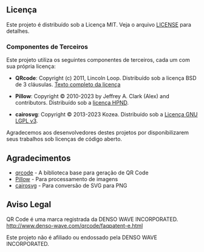 ## Licença

Este projeto é distribuído sob a Licença MIT. Veja o arquivo [LICENSE](LICENSE) para detalhes.

### Componentes de Terceiros

Este projeto utiliza os seguintes componentes de terceiros, cada um com sua própria licença:

- **QRcode**: Copyright (c) 2011, Lincoln Loop. Distribuído sob a licença BSD de 3 cláusulas. 
  [Texto completo da licença](https://github.com/lincolnloop/python-qrcode/blob/master/LICENSE)

- **Pillow**: Copyright © 2010-2023 by Jeffrey A. Clark (Alex) and contributors. Distribuído sob a [licença HPND](https://github.com/python-pillow/Pillow/blob/master/LICENSE).

- **cairosvg**: Copyright © 2013-2023 Kozea. Distribuído sob a [Licença GNU LGPL v3](https://www.gnu.org/licenses/lgpl-3.0.en.html).

Agradecemos aos desenvolvedores destes projetos por disponibilizarem seus trabalhos sob licenças de código aberto.

## Agradecimentos
- [qrcode](https://github.com/lincolnloop/python-qrcode) - A biblioteca base para geração de QR Code
- [Pillow](https://python-pillow.org/) - Para processamento de imagens
- [cairosvg](https://cairosvg.org/) - Para conversão de SVG para PNG

## Aviso Legal

QR Code é uma marca registrada da DENSO WAVE INCORPORATED.
http://www.denso-wave.com/qrcode/faqpatent-e.html

Este projeto não é afiliado ou endossado pela DENSO WAVE INCORPORATED.
